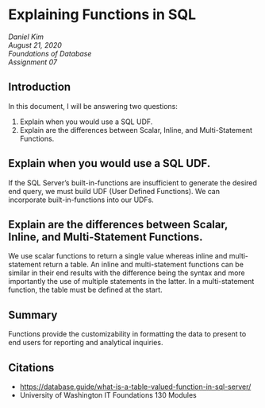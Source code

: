 # Explaining Functions in SQL
*Daniel Kim*  
*August 21, 2020*  
*Foundations of Database*  
*Assignment 07*  

## Introduction
In this document, I will be answering two questions:
1. Explain when you would use a SQL UDF.
2. Explain are the differences between Scalar, Inline, and Multi-Statement Functions.

## Explain when you would use a SQL UDF.
If the SQL Server’s built-in-functions are insufficient to generate the desired end query, we must build UDF (User Defined Functions). We can incorporate built-in-functions into our UDFs.

## Explain are the differences between Scalar, Inline, and Multi-Statement Functions.
We use scalar functions to return a single value whereas inline and multi-statement return a table. An inline and multi-statement functions can be similar in their end results with the difference being the syntax and more importantly the use of multiple statements in the latter. In a multi-statement function, the table must be defined at the start.

## Summary
Functions provide the customizability in formatting the data to present to end users for reporting and analytical inquiries.

## Citations
- https://database.guide/what-is-a-table-valued-function-in-sql-server/
- University of Washington IT Foundations 130 Modules
